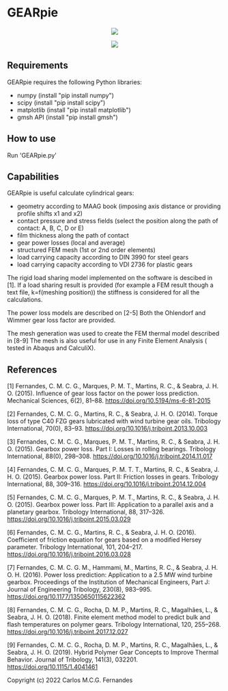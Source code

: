# GEARpie


<p align="center"> 
<img src="https://github.com/cfernandesFEUP/GEARpie/tree/main/LOGOS/logo2.png">
</p>

<p align="center"> 
<img src="https://github.com/cfernandesFEUP/GEARpie/tree/main/LOGOS/LOGOS/logo1.png">
</p>

## Requirements

GEARpie requires the following Python libraries:

- numpy (install "pip install numpy")
- scipy (install "pip install scipy")
- matplotlib (install "pip install matplotlib")
- gmsh API (install "pip install gmsh")

## How to use

Run 'GEARpie.py'

## Capabilities

GEARpie is useful calculate cylindrical gears:

- geometry according to MAAG book (imposing axis distance or providing profile shifts x1 and x2)
- contact pressure and stress fields (select the position along the path of contact: A, B, C, D or E)
- film thickness along the path of contact
- gear power losses (local and average)
- structured FEM mesh (1st or 2nd order elements)
- load carrying capacity according to DIN 3990 for steel gears
- load carrying capacity according to VDI 2736 for plastic gears

The rigid load sharing model implemented on the software is descibed in [1]. If a load sharing result is provided (for example a FEM result though a text file, k=f(meshing position)) the stiffness is considered for all the calculations.

The power loss models are described on [2-5] Both the Ohlendorf and Wimmer gear loss factor are provided.

The mesh generation was used to create the FEM thermal model described in [8-9] The mesh is also useful for use in any Finite Element Analysis ( tested in Abaqus and CalculiX).

 ## References
 
 [1] Fernandes, C. M. C. G., Marques, P. M. T., Martins, R. C., & Seabra, J. H. O. (2015). 
 Influence of gear loss factor on the power loss prediction. Mechanical Sciences, 6(2), 
 81–88. https://doi.org/10.5194/ms-6-81-2015
 
 [2] Fernandes, C. M. C. G., Martins, R. C., & Seabra, J. H. O. (2014). 
 Torque loss of type C40 FZG gears lubricated with wind turbine gear oils. 
 Tribology International, 70(0), 83–93. https://doi.org/10.1016/j.triboint.2013.10.003
 
 [3] Fernandes, C. M. C. G., Marques, P. M. T., Martins, R. C., & Seabra, J. H. O. (2015). 
 Gearbox power loss. Part I: Losses in rolling bearings. 
 Tribology International, 88(0), 298–308. https://doi.org/10.1016/j.triboint.2014.11.017
 
 [4] Fernandes, C. M. C. G., Marques, P. M. T. T., Martins, R. C., & Seabra, J. H. O. (2015). 
 Gearbox power loss. Part II: Friction losses in gears. 
 Tribology International, 88, 309–316. https://doi.org/10.1016/j.triboint.2014.12.004
 
 [5] Fernandes, C. M. C. G., Marques, P. M. T., Martins, R. C., & Seabra, J. H. O. (2015). 
 Gearbox power loss. Part III: Application to a parallel axis and a planetary gearbox. 
 Tribology International, 88, 317–326. https://doi.org/10.1016/j.triboint.2015.03.029
 
 [6] Fernandes, C. M. C. G., Martins, R. C., & Seabra, J. H. O. (2016). Coefficient of 
 friction equation for gears based on a modified Hersey parameter. Tribology International, 
 101, 204–217. https://doi.org/10.1016/j.triboint.2016.03.028
 
 [7] Fernandes, C. M. C. G. M., Hammami, M., Martins, R. C., & Seabra, J. H. O. H. (2016). 
 Power loss prediction: Application to a 2.5 MW wind turbine gearbox. 
 Proceedings of the Institution of Mechanical Engineers, Part J: Journal of Engineering Tribology, 
 230(8), 983–995. https://doi.org/10.1177/1350650115622362
 
 [8] Fernandes, C. M. C. G., Rocha, D. M. P., Martins, R. C., Magalhães, L., & Seabra, J. H. O. (2018). 
 Finite element method model to predict bulk and flash temperatures on polymer gears. 
 Tribology International, 120, 255–268. https://doi.org/10.1016/j.triboint.2017.12.027
 
 [9] Fernandes, C. M. C. G., Rocha, D. M. P., Martins, R. C., Magalhães, L., & Seabra, J. H. O. (2019). 
 Hybrid Polymer Gear Concepts to Improve Thermal Behavior. 
 Journal of Tribology, 141(3), 032201. https://doi.org/10.1115/1.4041461

Copyright (c) 2022 Carlos M.C.G. Fernandes
